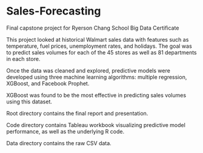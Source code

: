 # Sales-Forecasting
Final capstone project for Ryerson Chang School Big Data Certificate

This project looked at historical Walmart sales data with features such as temperature, fuel prices, unemployment rates, and holidays. The goal was to predict sales volumes for each of the 45 stores as well as 81 departments in each store.

Once the data was cleaned and explored, predictive models were developed using three machine learning algorithms: multiple regression, XGBoost, and Facebook Prophet.

XGBoost was found to be the most effective in predicting sales volumes using this dataset.

Root directory contains the final report and presentation.

Code directory contains Tableau workbook visualizing predictive model performance, as well as the underlying R code.

Data directory contains the raw CSV data.
